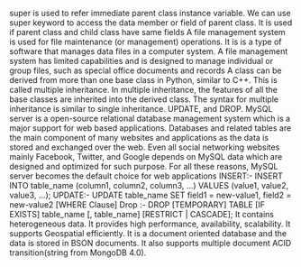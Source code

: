 super is used to refer immediate parent class instance variable. We can use super keyword to access the data member or field of parent class. It is used if parent class and child class have same fields
A file management system is used for file maintenance (or management) operations. It is is a type of software that manages data files in a computer system. A file management system has limited capabilities and is designed to manage individual or group files, such as special office documents and records
A class can be derived from more than one base class in Python, similar to C++. This is called multiple inheritance. In multiple inheritance, the features of all the base classes are inherited into the derived class. The syntax for multiple inheritance is similar to single inheritance.
UPDATE, and DROP.
MySQL server is a open-source relational
database management system which is a
major support for web based applications.
Databases and related tables are the main
component of many websites and
applications as the data is stored and
exchanged over the web. Even all social
networking websites mainly Facebook,
Twitter, and Google depends on MySQL
data which are designed and optimized for
such purpose. For all these reasons, MySQL
server becomes the default choice for web
applications
INSERT:-
INSERT INTO table_name (column1, column2, column3, ...)
VALUES (value1, value2, value3, ...);
UPDATE:- UPDATE table_name SET field1 =
new-value1, field2 = new-value2 [WHERE
Clause]
Drop :- DROP [TEMPORARY] TABLE [IF
EXISTS] table_name [, table_name]
[RESTRICT | CASCADE];
It contains heterogeneous data. It provides high performance, availability, scalability. It supports Geospatial efficiently. It is a document oriented database and the data is stored in BSON documents. It also supports multiple document ACID transition(string from MongoDB 4.0).
